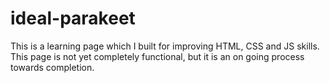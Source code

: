 # ideal-parakeet
This is a learning page which I built for improving HTML, CSS and JS skills.
This page is not yet completely functional, but it is an on going process towards completion.
